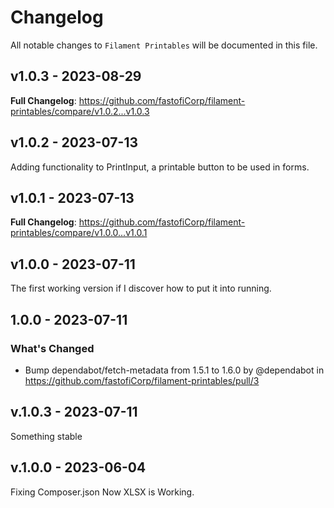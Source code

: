 # Changelog

All notable changes to `Filament Printables` will be documented in this file.

## v1.0.3 - 2023-08-29

**Full Changelog**: https://github.com/fastofiCorp/filament-printables/compare/v1.0.2...v1.0.3

## v1.0.2 - 2023-07-13

Adding functionality to PrintInput, a printable button to be used in forms.

## v1.0.1 - 2023-07-13

**Full Changelog**: https://github.com/fastofiCorp/filament-printables/compare/v1.0.0...v1.0.1

## v1.0.0 - 2023-07-11

The first working version if I discover how to put it into running.

## 1.0.0 - 2023-07-11

### What's Changed

- Bump dependabot/fetch-metadata from 1.5.1 to 1.6.0 by @dependabot in https://github.com/fastofiCorp/filament-printables/pull/3

## v.1.0.3 - 2023-07-11

Something stable

## v.1.0.0 - 2023-06-04

Fixing Composer.json
Now XLSX is Working.
